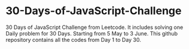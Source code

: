# 30-Days-of-JavaScript-Challenge
30 Days of JavaScript Challenge from Leetcode. It includes solving one Daily problem for 30 Days. Starting from 5 May to 3 June. This github repository contains all the codes from Day 1 to Day 30.
